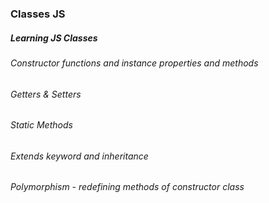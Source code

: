 ### Classes JS

##### Learning JS Classes

###### Constructor functions and instance properties and methods
###### Getters & Setters
###### Static Methods
###### Extends keyword and inheritance
###### Polymorphism - redefining methods of constructor class